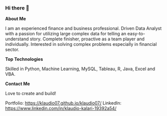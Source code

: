 ### Hi there 👋

**About Me**

I am an experienced finance and business professional. Driven Data Analyst with a passion for utilizing large complex data for telling an easy-to-understand story. Complete finisher, proactive as a team player and individually. Interested in solving complex problems especially in financial sector.

**Top Technologies**

Skilled in Python, Machine Learning, MySQL, Tableau, R, Java, Excel and VBA.

**Contact Me**

Love to create and build!

Portfolio: https://klaudio07.github.io/klaudio07/
LinkedIn: https://www.linkedin.com/in/klaudio-kalari-19392a54/

